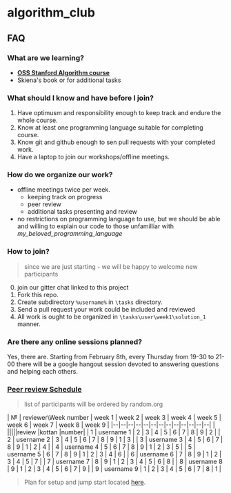 # algorithm_club

## FAQ

### What are we learning?

- **[OSS Stanford Algorithm course](https://lagunita.stanford.edu/courses/course-v1:Engineering+Algorithms1+SelfPaced/)**
- Skiena's book or for additional tasks

### What should I know and have before I join?

1. Have optimusm and responsibility enough to keep track and endure the whole course.
1. Know at least one programming language suitable for completing course.
1. Know git and github enough to sen pull requests with your completed work.
1. Have a laptop to join our workshops/offline meetings.

### How do we organize our work?

- offline meetings twice per week.
  - keeping track on progress
  - peer review
  - additional tasks presenting and review
- no restrictions on programming language to use, but we should be able and willing to explain our code to those unfamilliar with *my_beloved_programming_language*

### How to join?

>since we are just starting  - we will be happy to welcome new participants

0. join our gitter chat linked to this project
1. Fork this repo.
2. Create subdirectory `%username%` in `\tasks` directory.
3. Send a pull request your work could be included and reviewed
4. All work is ought to be organized in `\tasks\user\week1\solution_1` manner.

### Are there any online sessions planned?

Yes, there are. Starting from February 8th, every Thursday from 19-30 to 21-00 there will be a google hangout session devoted to answering questions and helping each others.

### [Peer review Schedule](https://docs.google.com/spreadsheets/d/1J5AVhcWFsSCvLhU5mMZtLa0S6piCMq0WeNeX43D2Lp0/edit?usp=sharing)


>list of participants will be ordered by random.org

| № |    reviewer\Week number	|	week 1	|	week 2	|	week 3	|	week 4	|	week 5	|	week 6	|	week 7	|	week 8	|	week 9	|
|--|--|--|--|--|--|--|--|--|--|--|--|--|
| |||||review |kottan |number|
|   1   |   username 1	|	2	|	3	|	4	|	5	|	6	|	7	|	8	|	9	|	2	|
|	2	|	username 2	|	3	|	4	|	5	|	6	|	7	|	8	|	9	|	1	|	3	|
|	3	|	username 3	|	4	|	5	|	6	|	7	|	8	|	9	|	1	|	2	|	4	|
|	4	|	username 4	|	5	|	6	|	7	|	8	|	9	|	1	|	2	|	3	|	5	|
|	5	|	username 5	|	6	|	7	|	8	|	9	|	1	|	2	|	3	|	4	|	6	|
|	6	|	username 6	|	7	|	8	|	9	|	1	|	2	|	3	|	4	|	5	|	7	|
|	7	|	username 7	|	8	|	9	|	1	|	2	|	3	|	4	|	5	|	6	|	8	|
|	8	|	username 8	|	9	|	1	|	2	|	3	|	4	|	5	|	6	|	7	|	9	|
|	9	|	username 9	|	1	|	2	|	3	|	4	|	5	|	6	|	7	|	8	|	1	|
 

>Plan for setup and jump start located [here](/course_setup.md).